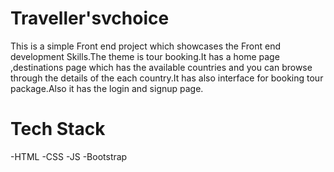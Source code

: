 # Traveller'svchoice 
This is a simple Front end project which showcases the Front end development Skills.The theme is tour booking.It has a home page ,destinations page which has the available countries and you can browse through the details of the each country.It has also interface for booking tour package.Also it has the login and signup page.
# Tech Stack
-HTML
-CSS
-JS
-Bootstrap
